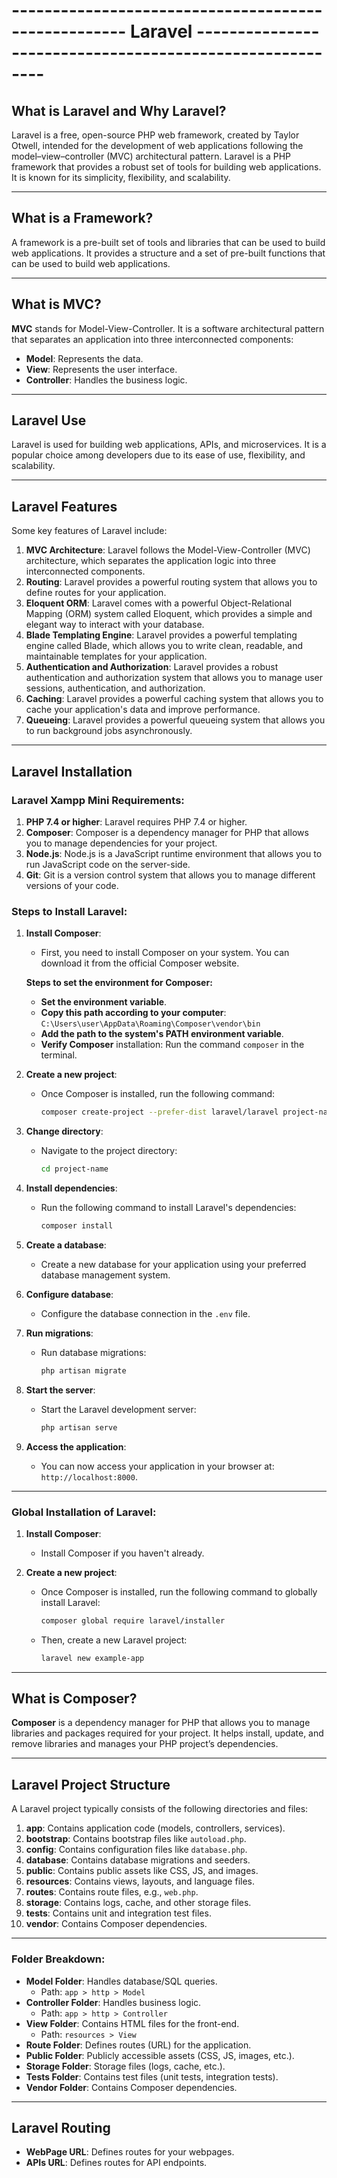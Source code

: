 # ---------------------------------------------------- Laravel ---------------------------------------------------------

## What is Laravel and Why Laravel?

Laravel is a free, open-source PHP web framework, created by Taylor Otwell, intended for the development of web applications following the model–view–controller (MVC) architectural pattern. Laravel is a PHP framework that provides a robust set of tools for building web applications. It is known for its simplicity, flexibility, and scalability.

---

## What is a Framework?

A framework is a pre-built set of tools and libraries that can be used to build web applications. It provides a structure and a set of pre-built functions that can be used to build web applications.

---

## What is MVC?

**MVC** stands for Model-View-Controller. It is a software architectural pattern that separates an application into three interconnected components:

-   **Model**: Represents the data.
-   **View**: Represents the user interface.
-   **Controller**: Handles the business logic.

---

## Laravel Use

Laravel is used for building web applications, APIs, and microservices. It is a popular choice among developers due to its ease of use, flexibility, and scalability.

---

## Laravel Features

Some key features of Laravel include:

1. **MVC Architecture**: Laravel follows the Model-View-Controller (MVC) architecture, which separates the application logic into three interconnected components.
2. **Routing**: Laravel provides a powerful routing system that allows you to define routes for your application.
3. **Eloquent ORM**: Laravel comes with a powerful Object-Relational Mapping (ORM) system called Eloquent, which provides a simple and elegant way to interact with your database.
4. **Blade Templating Engine**: Laravel provides a powerful templating engine called Blade, which allows you to write clean, readable, and maintainable templates for your application.
5. **Authentication and Authorization**: Laravel provides a robust authentication and authorization system that allows you to manage user sessions, authentication, and authorization.
6. **Caching**: Laravel provides a powerful caching system that allows you to cache your application's data and improve performance.
7. **Queueing**: Laravel provides a powerful queueing system that allows you to run background jobs asynchronously.

---

## Laravel Installation

### Laravel Xampp Mini Requirements:

1. **PHP 7.4 or higher**: Laravel requires PHP 7.4 or higher.
2. **Composer**: Composer is a dependency manager for PHP that allows you to manage dependencies for your project.
3. **Node.js**: Node.js is a JavaScript runtime environment that allows you to run JavaScript code on the server-side.
4. **Git**: Git is a version control system that allows you to manage different versions of your code.

### Steps to Install Laravel:

1. **Install Composer**:

    - First, you need to install Composer on your system. You can download it from the official Composer website.

    **Steps to set the environment for Composer:**

    - **Set the environment variable**.
    - **Copy this path according to your computer**: `C:\Users\user\AppData\Roaming\Composer\vendor\bin`
    - **Add the path to the system's PATH environment variable**.
    - **Verify Composer** installation: Run the command `composer` in the terminal.

2. **Create a new project**:

    - Once Composer is installed, run the following command:
        ```bash
        composer create-project --prefer-dist laravel/laravel project-name
        ```

3. **Change directory**:

    - Navigate to the project directory:
        ```bash
        cd project-name
        ```

4. **Install dependencies**:

    - Run the following command to install Laravel's dependencies:
        ```bash
        composer install
        ```

5. **Create a database**:

    - Create a new database for your application using your preferred database management system.

6. **Configure database**:

    - Configure the database connection in the `.env` file.

7. **Run migrations**:

    - Run database migrations:
        ```bash
        php artisan migrate
        ```

8. **Start the server**:

    - Start the Laravel development server:
        ```bash
        php artisan serve
        ```

9. **Access the application**:
    - You can now access your application in your browser at: `http://localhost:8000`.

---

### Global Installation of Laravel:

1. **Install Composer**:

    - Install Composer if you haven't already.

2. **Create a new project**:
    - Once Composer is installed, run the following command to globally install Laravel:
        ```bash
        composer global require laravel/installer
        ```
    - Then, create a new Laravel project:
        ```bash
        laravel new example-app
        ```

---

## What is Composer?

**Composer** is a dependency manager for PHP that allows you to manage libraries and packages required for your project. It helps install, update, and remove libraries and manages your PHP project’s dependencies.

---

## Laravel Project Structure

A Laravel project typically consists of the following directories and files:

1. **app**: Contains application code (models, controllers, services).
2. **bootstrap**: Contains bootstrap files like `autoload.php`.
3. **config**: Contains configuration files like `database.php`.
4. **database**: Contains database migrations and seeders.
5. **public**: Contains public assets like CSS, JS, and images.
6. **resources**: Contains views, layouts, and language files.
7. **routes**: Contains route files, e.g., `web.php`.
8. **storage**: Contains logs, cache, and other storage files.
9. **tests**: Contains unit and integration test files.
10. **vendor**: Contains Composer dependencies.

---

### Folder Breakdown:

-   **Model Folder**: Handles database/SQL queries.
    -   Path: `app > http > Model`
-   **Controller Folder**: Handles business logic.
    -   Path: `app > http > Controller`
-   **View Folder**: Contains HTML files for the front-end.
    -   Path: `resources > View`
-   **Route Folder**: Defines routes (URL) for the application.
-   **Public Folder**: Publicly accessible assets (CSS, JS, images, etc.).
-   **Storage Folder**: Storage files (logs, cache, etc.).
-   **Tests Folder**: Contains test files (unit tests, integration tests).
-   **Vendor Folder**: Contains Composer dependencies.

---

## Laravel Routing

-   **WebPage URL**: Defines routes for your webpages.
-   **APIs URL**: Defines routes for API endpoints.
